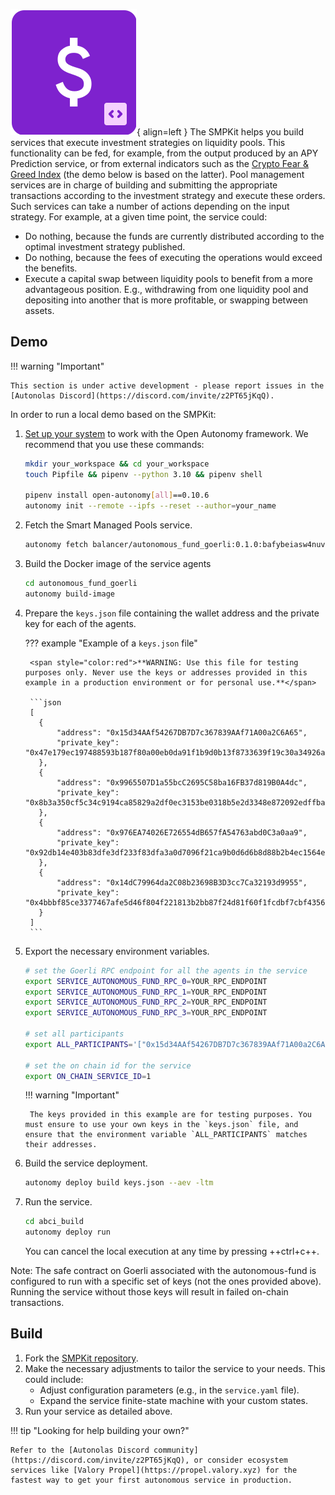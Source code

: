 ![SMPKit](images/smpkit.svg){ align=left }
The SMPKit helps you build services that execute investment strategies on liquidity pools. This functionality can be fed, for example, from the output produced by an APY Prediction service, or from external indicators such as the [Crypto Fear & Greed Index](https://cfgi.io/) (the demo below is based on the latter). Pool management services are in charge of building and submitting the appropriate transactions according to the investment strategy and execute these orders. Such services can take a number of actions depending on the input strategy. For example, at a given time point, the service could:

* Do nothing, because the funds are currently distributed according to the optimal investment strategy published.
* Do nothing, because the fees of executing the operations would exceed the benefits.
* Execute a capital swap between liquidity pools to benefit from a more advantageous position. E.g., withdrawing from one liquidity pool and depositing into another that is more profitable, or swapping between assets.

## Demo

!!! warning "Important"

    This section is under active development - please report issues in the [Autonolas Discord](https://discord.com/invite/z2PT65jKqQ).

In order to run a local demo based on the SMPKit:

1. [Set up your system](https://docs.autonolas.network/open-autonomy/guides/set_up/) to work with the Open Autonomy framework. We recommend that you use these commands:

    ```bash
    mkdir your_workspace && cd your_workspace
    touch Pipfile && pipenv --python 3.10 && pipenv shell

    pipenv install open-autonomy[all]==0.10.6
    autonomy init --remote --ipfs --reset --author=your_name
    ```

2. Fetch the Smart Managed Pools service.

    ```bash
    autonomy fetch balancer/autonomous_fund_goerli:0.1.0:bafybeiasw4nuvjwjkbgmyfpdhe4dkviugskjylvgub3r5yv23r7k4euzle --service
    ```

3. Build the Docker image of the service agents

    ```bash
    cd autonomous_fund_goerli
    autonomy build-image
    ```

4. Prepare the `keys.json` file containing the wallet address and the private key for each of the agents.

    ??? example "Example of a `keys.json` file"

        <span style="color:red">**WARNING: Use this file for testing purposes only. Never use the keys or addresses provided in this example in a production environment or for personal use.**</span>

        ```json
        [
          {
              "address": "0x15d34AAf54267DB7D7c367839AAf71A00a2C6A65",
              "private_key": "0x47e179ec197488593b187f80a00eb0da91f1b9d0b13f8733639f19c30a34926a"
          },
          {
              "address": "0x9965507D1a55bcC2695C58ba16FB37d819B0A4dc",
              "private_key": "0x8b3a350cf5c34c9194ca85829a2df0ec3153be0318b5e2d3348e872092edffba"
          },
          {
              "address": "0x976EA74026E726554dB657fA54763abd0C3a0aa9",
              "private_key": "0x92db14e403b83dfe3df233f83dfa3a0d7096f21ca9b0d6d6b8d88b2b4ec1564e"
          },
          {
              "address": "0x14dC79964da2C08b23698B3D3cc7Ca32193d9955",
              "private_key": "0x4bbbf85ce3377467afe5d46f804f221813b2bb87f24d81f60f1fcdbf7cbf4356"
          }
        ]
        ```

5. Export the necessary environment variables.

    ```bash
    # set the Goerli RPC endpoint for all the agents in the service
    export SERVICE_AUTONOMOUS_FUND_RPC_0=YOUR_RPC_ENDPOINT
    export SERVICE_AUTONOMOUS_FUND_RPC_1=YOUR_RPC_ENDPOINT
    export SERVICE_AUTONOMOUS_FUND_RPC_2=YOUR_RPC_ENDPOINT
    export SERVICE_AUTONOMOUS_FUND_RPC_3=YOUR_RPC_ENDPOINT
    
    # set all participants
    export ALL_PARTICIPANTS='["0x15d34AAf54267DB7D7c367839AAf71A00a2C6A65","0x9965507D1a55bcC2695C58ba16FB37d819B0A4dc","0x976EA74026E726554dB657fA54763abd0C3a0aa9","0x14dC79964da2C08b23698B3D3cc7Ca32193d9955"]'
   
    # set the on chain id for the service 
    export ON_CHAIN_SERVICE_ID=1 
    ```

    !!! warning "Important"

        The keys provided in this example are for testing purposes. You must ensure to use your own keys in the `keys.json` file, and ensure that the environment variable `ALL_PARTICIPANTS` matches their addresses.

6. Build the service deployment.

    ```bash
    autonomy deploy build keys.json --aev -ltm
    ```

7. Run the service.

    ```bash
    cd abci_build
    autonomy deploy run
    ```

    You can cancel the local execution at any time by pressing ++ctrl+c++.

Note:
The safe contract on Goerli associated with the autonomous-fund is configured to run with a specific set of keys (not the ones provided above). Running the service without those keys will result in failed on-chain transactions.

## Build

1. Fork the [SMPKit repository](https://github.com/valory-xyz/autonomous-fund).
2. Make the necessary adjustments to tailor the service to your needs. This could include:
    * Adjust configuration parameters (e.g., in the `service.yaml` file).
    * Expand the service finite-state machine with your custom states.
3. Run your service as detailed above.

!!! tip "Looking for help building your own?"

    Refer to the [Autonolas Discord community](https://discord.com/invite/z2PT65jKqQ), or consider ecosystem services like [Valory Propel](https://propel.valory.xyz) for the fastest way to get your first autonomous service in production.
